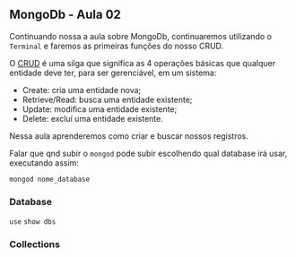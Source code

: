 ## MongoDb - Aula 02

Continuando nossa a aula sobre MongoDb, continuaremos utilizando o `Terminal` e faremos as primeiras funções do nosso CRUD.

O [CRUD](https://pt.wikipedia.org/wiki/CRUD) é uma silga que significa as 4 operações básicas que qualquer entidade deve ter, para ser gerenciável, em um sistema:

- Create: cria uma entidade nova;
- Retrieve/Read: busca uma entidade existente;
- Update: modifica uma entidade existente;
- Delete: excluí uma entidade existente.

Nessa aula aprenderemos como criar e buscar nossos registros.


Falar que qnd subir o `mongod` pode subir escolhendo qual database irá usar, executando assim:

`mongod nome_database`

### Database

`use`
`show dbs`

### Collections